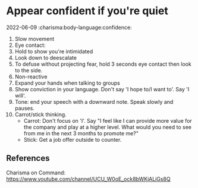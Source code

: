 # Appear confident if you're quiet
2022-06-09
:charisma:body-language:confidence:

1. Slow movement
2. Eye contact:
  1. Hold to show you're intimidated
  2. Look down to deescalate
  3. To defuse without projecting fear, hold 3 seconds eye contact then look to the side.
3. Non-reactive
4. Expand your hands when talking to groups
5. Show conviction in your language. Don't say 'I hope to/I want to'. Say 'I will'.
6. Tone: end your speech with a downward note. Speak slowly and pauses.
7. Carrot/stick thinking.
   - Carrot: Don't focus on 'I'. Say "I feel like I can provide more value for the company and play at a higher level. What would you need to see from me in the next 3 months to promote me?"
   - Stick: Get a job offer outside to counter.

## References

Charisma on Command: https://www.youtube.com/channel/UCU_W0oE_ock8bWKjALiGs8Q
